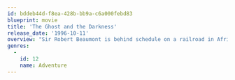 ```yaml
---
id: bddeb44d-f8ea-428b-bb9a-c6a000febd83
blueprint: movie
title: 'The Ghost and the Darkness'
release_date: '1996-10-11'
overview: "Sir Robert Beaumont is behind schedule on a railroad in Africa. Enlisting noted engineer John Henry Patterson to right the ship, Beaumont expects results. Everything seems great until the crew discovers the mutilated corpse of the project's foreman, seemingly killed by a lion. After several more attacks, Patterson calls in famed hunter Charles Remington, who has finally met his match in the bloodthirsty lions."
genres:
  -
    id: 12
    name: Adventure
---
```

